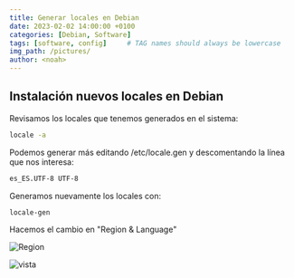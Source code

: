```yaml
---
title: Generar locales en Debian
date: 2023-02-02 14:00:00 +0100
categories: [Debian, Software]
tags: [software, config]     # TAG names should always be lowercase
img_path: /pictures/
author: <noah>
---
```

## Instalación nuevos locales en Debian
Revisamos los locales que tenemos generados en el sistema:
``` bash
locale -a
```
Podemos generar más editando /etc/locale.gen y descomentando la línea que nos interesa:
``` bash
es_ES.UTF-8 UTF-8
```

Generamos nuevamente los locales con:
``` bash
locale-gen
```
Hacemos el cambio en "Region & Language"

![Region](1.png)

![vista](2.png)

